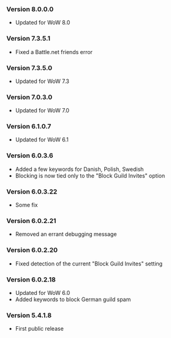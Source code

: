### Version 8.0.0.0

* Updated for WoW 8.0

### Version 7.3.5.1

* Fixed a Battle.net friends error

### Version 7.3.5.0

* Updated for WoW 7.3

### Version 7.0.3.0

* Updated for WoW 7.0

### Version 6.1.0.7

* Updated for WoW 6.1

### Version 6.0.3.6

* Added a few keywords for Danish, Polish, Swedish
* Blocking is now tied only to the "Block Guild Invites" option

### Version 6.0.3.22

* Some fix

### Version 6.0.2.21

* Removed an errant debugging message

### Version 6.0.2.20

* Fixed detection of the current "Block Guild Invites" setting

### Version 6.0.2.18

* Updated for WoW 6.0
* Added keywords to block German guild spam

### Version 5.4.1.8

* First public release
